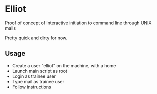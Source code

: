 Elliot
======

Proof of concept of interactive initiation to command line through UNIX mails

Pretty quick and dirty for now.

Usage
-----

- Create a user "elliot" on the machine, with a home
- Launch main script as root
- Login as trainee user
- Type mail as trainee user
- Follow instructions

